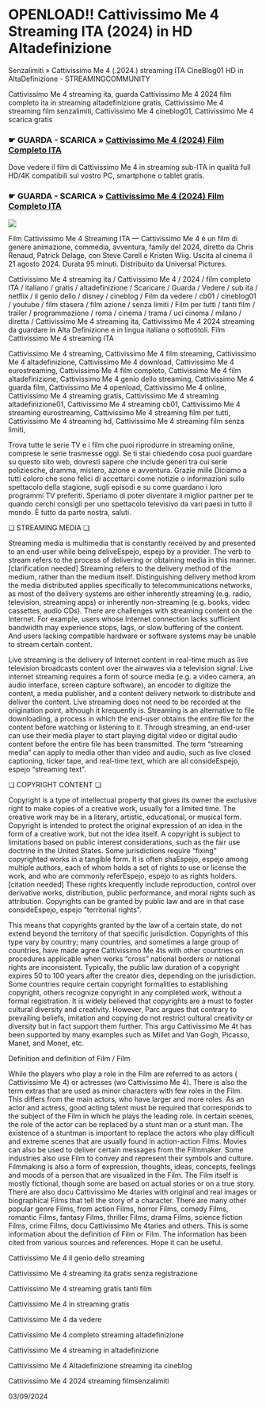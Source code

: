 # OPENLOAD!! Cattivissimo Me 4 Streaming ITA (2024) in HD Altadefinizione

Senzalimiti » Cattivissimo Me 4 (.2024.) streaming ITA CineBlog01 HD in AltaDefinizione - STREAMINGCOMMUNITY

Cattivissimo Me 4 streaming ita, guarda Cattivissimo Me 4 2024 film completo ita in streaming altadefinizione gratis, Cattivissimo Me 4 streaming film senzalimiti, Cattivissimo Me 4 cineblog01, Cattivissimo Me 4 scarica gratis

### ☛ GUARDA - SCARICA » [Cattivissimo Me 4 (2024) Film Completo ITA](https://t.co/rV7e6j9Xm6)

Dove vedere il film di Cattivissimo Me 4 in streaming sub-ITA in qualità full HD/4K compatibili sul vostro PC, smartphone o tablet gratis.

### ☛ GUARDA - SCARICA » [Cattivissimo Me 4 (2024) Film Completo ITA](https://t.co/rV7e6j9Xm6)

<p dir="auto"><a href="https://t.co/rV7e6j9Xm6" title="MKVPLAY" rel="nofollow"><img src="https://i.imgur.com/jhNGoEt.gif" style="max-width: 100%;"></a></p>

Film Cattivissimo Me 4 Streaming ITA — Cattivissimo Me 4 è un film di genere animazione, commedia, avventura, family del 2024, diretto da Chris Renaud, Patrick Delage, con Steve Carell e Kristen Wiig. Uscita al cinema il 21 agosto 2024. Durata 95 minuti. Distribuito da Universal Pictures.

Cattivissimo Me 4 streaming ita / Cattivissimo Me 4 / 2024 / film completo ITA / italiano / gratis / altadefinizione / Scaricare / Guarda / Vedere / sub ita / netflix / il genio dello / disney / cineblog / Film da vedere / cb01 / cineblog01 / youtube / film stasera / film azione / senza limiti / Film per tutti / tanti film / trailer / programmazione / roma / cinema / trama / uci cinema / milano / diretta / Cattivissimo Me 4 streaming ita, Cattivissimo Me 4 2024 streaming da guardare in Alta Definizione e in lingua italiana o sottotitoli. Film Cattivissimo Me 4 streaming ITA

Cattivissimo Me 4 streaming, Cattivissimo Me 4 film streaming, Cattivissimo Me 4 altadefinizione, Cattivissimo Me 4 download, Cattivissimo Me 4 eurostreaming, Cattivissimo Me 4 film completo, Cattivissimo Me 4 film altadefinizione, Cattivissimo Me 4 genio dello streaming, Cattivissimo Me 4 guarda film, Cattivissimo Me 4 openload, Cattivissimo Me 4 online, Cattivissimo Me 4 streaming gratis, Cattivissimo Me 4 streaming altadefinizione01, Cattivissimo Me 4 streaming cb01, Cattivissimo Me 4 streaming eurostreaming, Cattivissimo Me 4 streaming film per tutti, Cattivissimo Me 4 streaming hd, Cattivissimo Me 4 streaming film senza limiti,

Trova tutte le serie TV e i film che puoi riprodurre in streaming online, comprese le serie trasmesse oggi. Se ti stai chiedendo cosa puoi guardare su questo sito web, dovresti sapere che include generi tra cui serie poliziesche, dramma, mistero, azione e avventura. Grazie mille Diciamo a tutti coloro che sono felici di accettarci come notizie o informazioni sullo spettacolo della stagione, sugli episodi e su come guardano i loro programmi TV preferiti. Speriamo di poter diventare il miglior partner per te quando cerchi consigli per uno spettacolo televisivo da vari paesi in tutto il mondo. È tutto da parte nostra, saluti.

❏ STREAMING MEDIA ❏

Streaming media is multimedia that is constantly received by and presented to an end-user while being deliveEspejo, espejo by a provider. The verb to stream refers to the process of delivering or obtaining media in this manner.[clarification needed] Streaming refers to the delivery method of the medium, rather than the medium itself. Distinguishing delivery method krom the media distributed applies specifically to telecommunications networks, as most of the delivery systems are either inherently streaming (e.g. radio, television, streaming apps) or inherently non-streaming (e.g. books, video cassettes, audio CDs). There are challenges with streaming content on the Internet. For example, users whose Internet connection lacks sufficient bandwidth may experience stops, lags, or slow buffering of the content. And users lacking compatible hardware or software systems may be unable to stream certain content.

Live streaming is the delivery of Internet content in real-time much as live television broadcasts content over the airwaves via a television signal. Live internet streaming requires a form of source media (e.g. a video camera, an audio interface, screen capture software), an encoder to digitize the content, a media publisher, and a content delivery network to distribute and deliver the content. Live streaming does not need to be recorded at the origination point, although it krequently is. Streaming is an alternative to file downloading, a process in which the end-user obtains the entire file for the content before watching or listening to it. Through streaming, an end-user can use their media player to start playing digital video or digital audio content before the entire file has been transmitted. The term “streaming media” can apply to media other than video and audio, such as live closed captioning, ticker tape, and real-time text, which are all consideEspejo, espejo “streaming text”.

❏ COPYRIGHT CONTENT ❏

Copyright is a type of intellectual property that gives its owner the exclusive right to make copies of a creative work, usually for a limited time. The creative work may be in a literary, artistic, educational, or musical form. Copyright is intended to protect the original expression of an idea in the form of a creative work, but not the idea itself. A copyright is subject to limitations based on public interest considerations, such as the fair use doctrine in the United States. Some jurisdictions require “fixing” copyrighted works in a tangible form. It is often shaEspejo, espejo among multiple authors, each of whom holds a set of rights to use or license the work, and who are commonly referEspejo, espejo to as rights holders.[citation needed] These rights krequently include reproduction, control over derivative works, distribution, public performance, and moral rights such as attribution. Copyrights can be granted by public law and are in that case consideEspejo, espejo “territorial rights”.

This means that copyrights granted by the law of a certain state, do not extend beyond the territory of that specific jurisdiction. Copyrights of this type vary by country; many countries, and sometimes a large group of countries, have made agree Cattivissimo Me 4ts with other countries on procedures applicable when works “cross” national borders or national rights are inconsistent. Typically, the public law duration of a copyright expires 50 to 100 years after the creator dies, depending on the jurisdiction. Some countries require certain copyright formalities to establishing copyright, others recognize copyright in any completed work, without a formal registration. It is widely believed that copyrights are a must to foster cultural diversity and creativity. However, Parc argues that contrary to prevailing beliefs, imitation and copying do not restrict cultural creativity or diversity but in fact support them further. This argu Cattivissimo Me 4t has been supported by many examples such as Millet and Van Gogh, Picasso, Manet, and Monet, etc.

Definition and definition of Film / Film

While the players who play a role in the Film are referred to as actors ( Cattivissimo Me 4) or actresses (wo Cattivissimo Me 4). There is also the term extras that are used as minor characters with few roles in the Film. This differs from the main actors, who have larger and more roles. As an actor and actress, good acting talent must be required that corresponds to the subject of the Film in which he plays the leading role. In certain scenes, the role of the actor can be replaced by a stunt man or a stunt man. The existence of a stuntman is important to replace the actors who play difficult and extreme scenes that are usually found in action-action Films. Movies can also be used to deliver certain messages from the Filmmaker. Some industries also use Film to convey and represent their symbols and culture. Filmmaking is also a form of expression, thoughts, ideas, concepts, feelings and moods of a person that are visualized in the Film. The Film itself is mostly fictional, though some are based on actual stories or on a true story. There are also docu Cattivissimo Me 4taries with original and real images or biographical Films that tell the story of a character. There are many other popular genre Films, from action Films, horror Films, comedy Films, romantic Films, fantasy Films, thriller Films, drama Films, science fiction Films, crime Films, docu Cattivissimo Me 4taries and others. This is some information about the definition of Film or Film. The information has been cited from various sources and references. Hope it can be useful.

Cattivissimo Me 4 il genio dello streaming

Cattivissimo Me 4 streaming ita gratis senza registrazione

Cattivissimo Me 4 streaming gratis tanti film

Cattivissimo Me 4 in streaming gratis

Cattivissimo Me 4 da vedere

Cattivissimo Me 4 completo streaming altadefinizione

Cattivissimo Me 4 streaming in altadefinizione

Cattivissimo Me 4 Altadefinizione streaming ita cineblog

Cattivissimo Me 4 2024 streaming filmsenzalimiti

03/09/2024
